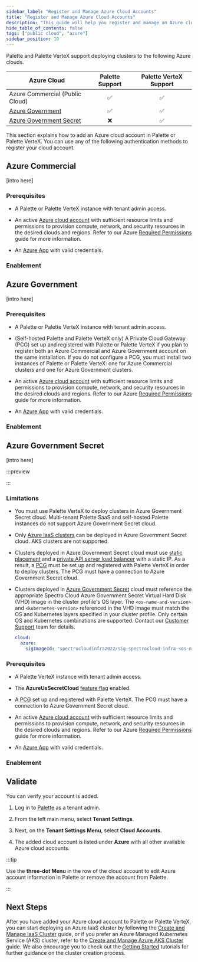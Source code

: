 ```yaml
---
sidebar_label: "Register and Manage Azure Cloud Accounts"
title: "Register and Manage Azure Cloud Accounts"
description: "This guide will help you register and manage an Azure cloud account in Palette"
hide_table_of_contents: false
tags: ["public cloud", "azure"]
sidebar_position: 10
---
```


Palette and Palette VerteX support deploying clusters to the following Azure clouds.

| **Azure Cloud**                                                                                                                     | **Palette Support** | **Palette VerteX Support** |
| ----------------------------------------------------------------------------------------------------------------------------------- | :-----------------: | :------------------------: |
| Azure Commercial (Public Cloud)                                                                                                     | :white_check_mark:  |     :white_check_mark:     |
| [Azure Government](https://azure.microsoft.com/en-us/explore/global-infrastructure/government)                                      | :white_check_mark:  |     :white_check_mark:     |
| <TpBadge /> [Azure Government Secret](https://azure.microsoft.com/en-us/explore/global-infrastructure/government/national-security) |         :x:         |     :white_check_mark:     |

This section explains how to add an Azure cloud account in Palette or Palette VerteX. You can use any of the following
authentication methods to register your cloud account.

## Azure Commercial

[intro here]

### Prerequisites

- A Palette or Palette VerteX instance with tenant admin access.

- An active [Azure cloud account](https://portal.azure.com/) with sufficient resource limits and permissions to
  provision compute, network, and security resources in the desired clouds and regions. Refer to our Azure
  [Required Permissions](./required-permissions.md) guide for more information.

- An [Azure App](https://learn.microsoft.com/en-us/azure/app-service/overview) with valid credentials.

### Enablement

<PartialsComponent category="palette-setup" name="azure-cloud-account" cloud_account="Azure Public Cloud" />

## Azure Government

[intro here]

### Prerequisites

- A Palette or Palette VerteX instance with tenant admin access.

- (Self-hosted Palette and Palette VerteX only) A Private Cloud Gateway (PCG) set up and registered with Palette or
  Palette VerteX if you plan to register both an Azure Commercial and Azure Government account on the same installation.
  If you do not configure a PCG, you must install two instances of Palette or Palette VerteX: one for Azure Commercial
  clusters and one for Azure Government clusters.

- An active [Azure cloud account](https://portal.azure.com/) with sufficient resource limits and permissions to
  provision compute, network, and security resources in the desired clouds and regions. Refer to our Azure
  [Required Permissions](./required-permissions.md) guide for more information.

- An [Azure App](https://learn.microsoft.com/en-us/azure/app-service/overview) with valid credentials.

### Enablement

<PartialsComponent category="palette-setup" name="azure-cloud-account" cloud_account="Azure US Government" />

## Azure Government Secret

[intro here]

:::preview

:::

### Limitations

- You must use Palette VerteX to deploy clusters in Azure Government Secret cloud. Multi-tenant Palette SaaS and
  self-hosted Palette instances do not support Azure Government Secret cloud.

- Only [Azure IaaS clusters](./create-azure-cluster.md) can be deployed in Azure Government Secret cloud. AKS clusters
  are not supported.

- Clusters deployed in Azure Government Secret cloud must use
  [static placement](./create-azure-cluster.md#static-placement-settings) and a
  [private API server load balancer](./create-azure-cluster.md#private-api-server-lb-settings) with a static IP. As a
  result, a [PCG](../../pcg/pcg.md) must be set up and registered with Palette VerteX in order to deploy clusters. The
  PCG must have a connection to Azure Government Secret cloud.

- Clusters deployed in [Azure Government Secret](../../../clusters/public-cloud/azure/azure-cloud.md) cloud must
  reference the appropriate Spectro Cloud Azure Government Secret Virtual Hard Disk (VHD) image in the cluster profile's
  OS layer. The `<os-name-and-version>` and `<kubernetes-version>` referenced in the VHD image must match the OS and
  Kubernetes layers specified in your cluster profile. Only certain OS and Kubernetes combinations are supported.
  Contact our [Customer Support](https://spectrocloud.atlassian.net/servicedesk/customer/portals) team for details.

  ```yaml
  cloud:
    azure:
      sigImageId: "spectrocloudinfra2022/sig-spectrocloud-infra-<os-name-and-version>-<kubernetes-version>"
  ```

### Prerequisites

- A Palette VerteX instance with tenant admin access.

- The **AzureUsSecretCloud** [feature flag](../../../vertex/system-management/feature-flags.md) enabled.

- A [PCG](../../pcg/pcg.md) set up and registered with Palette VerteX. The PCG must have a connection to Azure
  Government Secret cloud.

- An active [Azure cloud account](https://portal.azure.com/) with sufficient resource limits and permissions to
  provision compute, network, and security resources in the desired clouds and regions. Refer to our Azure
  [Required Permissions](./required-permissions.md#static-placement-iaas-static-placement) guide for more information.

- An [Azure App](https://learn.microsoft.com/en-us/azure/app-service/overview) with valid credentials.

### Enablement

<PartialsComponent
  category="palette-setup"
  name="azure-cloud-account"
  cloud_account="Azure US Secret"
  secret="A PCG is required for deploying clusters in Azure Government Secret cloud."
/>

## Validate

You can verify your account is added.

1. Log in to [Palette](https://console.spectrocloud.com) as a tenant admin.

2. From the left main menu, select **Tenant Settings**.

3. Next, on the **Tenant Settings Menu**, select **Cloud Accounts**.

4. The added cloud account is listed under **Azure** with all other available Azure cloud accounts.

:::tip

Use the **three-dot Menu** in the row of the cloud account to edit Azure account information in Palette or remove the
account from Palette.

:::

## Next Steps

After you have added your Azure cloud account to Palette or Palette VerteX, you can start deploying an Azure IaaS
cluster by following the [Create and Manage IaaS Cluster](./create-azure-cluster.md) guide, or if you prefer an Azure
Managed Kubernetes Service (AKS) cluster, refer to the [Create and Manage Azure AKS Cluster](./azure.md) guide. We also
encourage you to check out the [Getting Started](../../../tutorials/getting-started/palette/azure/azure.md) tutorials
for further guidance on the cluster creation process.
